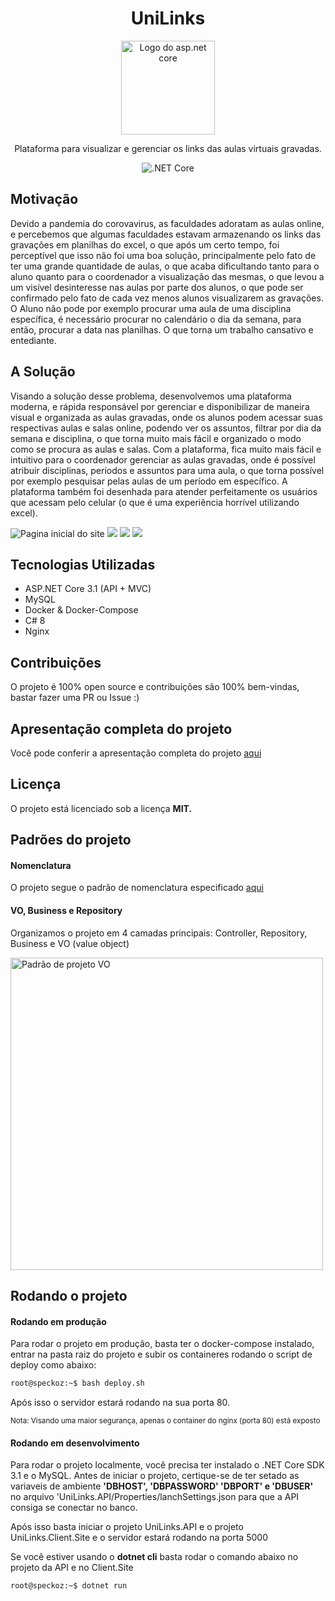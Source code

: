 <div align="center">
 
<h1>UniLinks</h1>

<img width="150px" src="https://i1.wp.com/codigosimples.net/wp-content/uploads/2018/01/aspcore.png?fit=280%2C280&ssl=1" alt="Logo do asp.net core">

Plataforma para visualizar e gerenciar os links das aulas virtuais gravadas.


![.NET Core](https://github.com/Speckoz/UniLinks/workflows/.NET%20Core/badge.svg)
</div>


<h2>Motivação</h2>
<p> 
Devido a pandemia do corovavirus, as faculdades adoratam as aulas online, e percebemos que algumas faculdades estavam armazenando os links das gravações em planilhas do excel, o que após um certo tempo, foi perceptível que isso não foi uma boa solução, principalmente pelo fato de ter uma grande quantidade de aulas, o que acaba dificultando tanto para o aluno quanto para o coordenador a visualização das mesmas, o que levou a um visível desinteresse nas aulas por parte dos alunos, o que pode ser confirmado pelo fato de cada vez menos alunos visualizarem as gravações.
O Aluno não pode por exemplo procurar uma aula de uma disciplina específica, é necessário procurar no calendário o dia da semana, para então, procurar a data nas planilhas. O que torna um trabalho cansativo e entediante. 
</p>

<h2>A Solução</h2>
<p>
Visando a solução desse problema, desenvolvemos uma plataforma moderna, e rápida responsável por gerenciar e disponibilizar de maneira visual e organizada as aulas gravadas, onde os alunos podem acessar suas respectivas aulas e salas online, podendo ver os assuntos, filtrar por dia da semana e disciplina, o que torna muito mais fácil e organizado o modo como se procura as aulas e salas.
Com a plataforma, fica muito mais fácil e intuitivo para o coordenador gerenciar as aulas gravadas, onde é possível atribuir disciplinas, períodos e assuntos para uma aula, o que torna possível por exemplo pesquisar pelas aulas  de um período em específico. A plataforma também foi desenhada para atender perfeitamente os usuários que acessam pelo celular (o que é uma experiência horrível utilizando excel).
</p>

<img src="https://user-images.githubusercontent.com/37851168/84558046-6a621800-acf5-11ea-9787-ffc6607c8a15.png" alt="Pagina inicial do site">


<img src="https://user-images.githubusercontent.com/40467826/84333483-48865b00-ab66-11ea-9e73-8e4472b5127d.png">

<img src="https://user-images.githubusercontent.com/40467826/84333547-72d81880-ab66-11ea-8f40-278336597dc0.png">

<img src="https://user-images.githubusercontent.com/40467826/84333588-8f745080-ab66-11ea-8cc6-71bdbb6927bb.png">

<h2>Tecnologias Utilizadas</h2>
<ul>
    <li>ASP.NET Core 3.1 (API + MVC)</li>
    <li>MySQL</li>
    <li>Docker & Docker-Compose</li>
    <li>C# 8</li>
    <li>Nginx</li>
</ul>

<h2>Contribuições</h2>
<p>
O projeto é 100% open source e contribuições são 100% bem-vindas, bastar fazer uma PR ou Issue :)
</p>

<h2>Apresentação completa do projeto</h2>
<p>

Você pode conferir a apresentação completa do projeto <a href="https://docs.google.com/presentation/d/1duCzcA3vW1-VhRJummfUcm4Y5fP8Xc5x9KNbO67RqbA/edit?usp=sharing">aqui</a>

</p>

<h2>Licença</h2>
<p>O projeto está licenciado sob a licença <strong>MIT.</strong> </p>


<h2>Padrões do projeto</h2>
<p>
<h4>Nomenclatura</h4>
O projeto segue o padrão de nomenclatura especificado <a href="https://github.com/Speckoz/Nomenclatura">aqui</a>

<h4>VO, Business e Repository</h4>

Organizamos o projeto em 4 camadas principais: Controller, Repository, Business e VO (value object)

<img width="500px" src="https://media.discordapp.net/attachments/553858177331101696/704487933100556288/unknown.png" alt="Padrão de projeto VO">
</p>


<h2>Rodando o projeto</h2>
<p>

<h4>Rodando em produção</h4>

Para rodar o projeto em produção, basta ter o docker-compose instalado, entrar na pasta raiz do projeto e subir os containeres rodando o script de deploy como abaixo:

```bash
root@speckoz:~$ bash deploy.sh
```

Após isso o servidor estará rodando na sua porta 80.

<small>Nota: Visando uma maior segurança, apenas o container do nginx (porta 80) está exposto</small>

<h4>Rodando em desenvolvimento</h4>

Para rodar o projeto localmente, você precisa ter instalado o .NET Core SDK 3.1 e o MySQL.
Antes de iniciar o projeto, certique-se de ter setado as variaveis de ambiente <strong>'DBHOST', 'DBPASSWORD' 'DBPORT' e 'DBUSER' </strong> no arquivo 'UniLinks.API/Properties/lanchSettings.json para que a API consiga se conectar no banco.

Após isso basta iniciar o projeto UniLinks.API e o projeto UniLinks.Client.Site e o servidor estará rodando na porta 5000

Se você estiver usando o **dotnet cli** basta rodar o comando abaixo no projeto da API e no Client.Site

```bash
root@speckoz:~$ dotnet run
```
</p>
